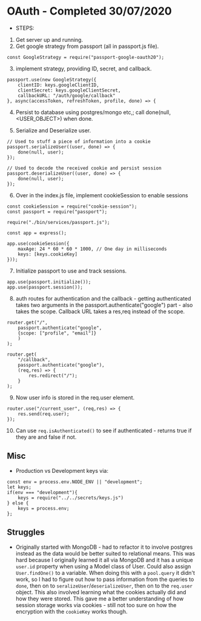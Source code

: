 # OAuth - Completed 30/07/2020
- STEPS:
1) Get server up and running.
2) Get google strategy from passport (all in passport.js file).

```
const GoogleStrategy = require("passport-google-oauth20");
```

3) implement strategy, providing ID, secret, and callback.

```
passport.use(new GoogleStrategy({
    clientID: keys.googleClientID,
    clientSecret: keys.googleClientSecret,
    callbackURL: "/auth/google/callback"
}, async(accessToken, refreshToken, profile, done) => {
```

4) Persist to database using postgres/mongo etc,; call done(null, <USER_OBJECT>) when done.

5) Serialize and Deserialize user.

```
// Used to stuff a piece of information into a cookie
passport.serializeUser((user, done) => {
    done(null, user);
});

// Used to decode the received cookie and persist session
passport.deserializeUser((user, done) => {
    done(null, user);
});
```

6) Over in the index.js file, implement cookieSession to enable sessions

```
const cookieSession = require("cookie-session");
const passport = require("passport");

require("./bin/services/passport.js");

const app = express();

app.use(cookieSession({
    maxAge: 24 * 60 * 60 * 1000, // One day in milliseconds
    keys: [keys.cookieKey]
}));
```

7) Initialize passport to use and track sessions.

```
app.use(passport.initialize());
app.use(passport.session());
```

8) auth routes for authentication and the callback - getting authenticated takes two arguments in the passport.authenticate("google") part - also takes the scope. Callback URL takes a res,req instead of the scope.

```
router.get("/",
    passport.authenticate("google",
    {scope: ["profile", "email"]}
    )
);

router.get(
    "/callback",
    passport.authenticate("google"),
    (req,res) => {
        res.redirect("/");
    }
);
```

9) Now user info is stored in the req.user element.

```
router.use("/current_user", (req,res) => {
    res.send(req.user);
});
```

10) Can use `req.isAuthenticated()` to see if authenticated - returns true if they are and false if not.

## Misc
- Production vs Development keys via:

```
const env = process.env.NODE_ENV || "development";
let keys;
if(env === "development"){
    keys = require("../../secrets/keys.js")
} else {
    keys = process.env;
};
```

## Struggles
- Originally started with MongoDB - had to refactor it to involve postgres instead as the data would be better suited to relational means. This was hard because I originally learned it all via MongoDB and it has a unique `user.id` property when using a Model class of User. Could also assign `User.findOne()` to a variable. When doing this with a `pool.query` it didn't work, so I had to figure out how to pass information from the queries to `done`, then on to `seralizeUser`/`deserializeUser`, then on to the `req.user` object. This also involved learning what the cookies actually did and how they were stored. This gave me a better understanding of how session storage works via cookies - still not too sure on how the encryption with the `cookieKey` works though.

